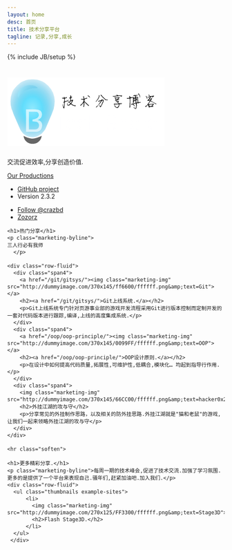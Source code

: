 ```yaml
---
layout: home
desc: 首页
title: 技术分享平台
tagline: 记录,分享,成长
---
```

{% include JB/setup %}
<div class="jumbotron masthead">
  <div class="container">
    <h1><a href="/"><img src="/assets/img/logo.png" title="技术分享博客"/></a></h1>
    <p>交流促进效率,分享创造价值.</p>
    <p>
      <a href="https://github.com/zoorz/" class="btn btn-success btn-large" onclick="_gaq.push(['_trackEvent', 'Jumbotron actions', 'Download', 'Download 2.3.2']);">Our Productions</a>
    </p>
    <ul class="masthead-links">
      <li>
        <a href="https://github.com/zoorz/zoorz.github.io" onclick="_gaq.push(['_trackEvent', 'Jumbotron actions', 'Jumbotron links', 'GitHub project']);">GitHub project</a>
      </li>
      <li>
        Version 2.3.2
      </li>
    </ul>
  </div>
</div>

<div class="bs-docs-social">
  <div class="container">
  <ul class="bs-docs-social-buttons">
      <li class="follow-btn">
        <a href="https://twitter.com/crazbd" class="twitter-follow-button" data-link-color="#0069D6" data-show-count="true">Follow @crazbd</a>
      </li>
      <li class="tweet-btn">
        <a href="https://twitter.com/share" class="twitter-share-button" data-url="http://zoorz.github.com/zozorz/" data-count="horizontal" data-via="crazbd" data-related="mdo:Creator of Twitter Crazbd">Zozorz</a>
      </li>
  </ul>
  </div>
</div>


<div class="container">
  <div class="marketing">

    <h1>热门分享</h1>
    <p class="marketing-byline">
    三人行必有我师
      </p>

    <div class="row-fluid">
      <div class="span4">
        <a href="/git/gitsys/"><img class="marketing-img" src="http://dummyimage.com/370x145/ff6600/ffffff.png&amp;text=Git"></a>
        <h2><a href="/git/gitsys/">Git上线系统.</a></h2>
        <p>Git上线系统专门针对页游事业部的游戏开发流程采用Git进行版本控制而定制开发的一套对代码版本进行跟踪,编译,上线的高度集成系统.</p>
      </div>
      <div class="span4">
        <a href="/oop/oop-principle/"><img class="marketing-img" src="http://dummyimage.com/370x145/0099FF/ffffff.png&amp;text=OOP"></a>
        <h2><a href="/oop/oop-principle/">OOP设计原则.</a></h2>
        <p>在设计中如何提高代码质量,拓展性,可维护性,低耦合,模块化… 均起到指导行作用.</p>
      </div>
      <div class="span4">
        <img class="marketing-img" src="http://dummyimage.com/370x145/66CC00/ffffff.png&amp;text=hacker0x26defence">
        <h2>外挂江湖的攻与守</h2>
        <p>分享常见的外挂制作思路，以及相关的防外挂思路.外挂江湖就是"猫和老鼠"的游戏,让我们一起来领略外挂江湖的攻与守</p>
      </div>
    </div>

    <hr class="soften">

    <h1>更多精彩分享.</h1>
    <p class="marketing-byline">每周一期的技术峰会,促进了技术交流.加强了学习氛围.更多的是提供了一个平台来表现自己.骚年们,赶紧加油吧.加入我们.</p>
    <div class="row-fluid">
      <ul class="thumbnails example-sites">
          <li>
            <img class="marketing-img" src="http://dummyimage.com/270x125/FF3300/ffffff.png&amp;text=Stage3D">
            <h2>Flash Stage3D.</h2>
          </li>
      </ul>
     </div>
  </div>
</div>


